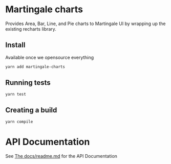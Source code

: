 # Martingale charts

Provides Area, Bar, Line, and Pie charts to Martingale UI by wrapping up the existing recharts library.

## Install

Available once we opensource everything

```sh
yarn add martingale-charts
```

## Running tests

```
yarn test
```

## Creating a build

```
yarn compile
```

# API Documentation

See [The docs/readme.md](docs/readme.md) for the API Documentation
